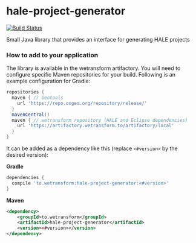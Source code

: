 # hale-project-generator

[![Build Status](https://travis-ci.org/halestudio/hale-project-generator.svg?branch=master)](https://travis-ci.org/halestudio/hale-project-generator)

Small Java library that provides an interface for generating HALE projects

### How to add to your application

The library is available in the wetransform artifactory.
You will need to configure specific Maven repositories for your build.
Following is an example configuration for Gradle:

```groovy
repositories {
  maven { // Geotools
    url 'https://repo.osgeo.org/repository/release/'
  }
  mavenCentral()
  maven { // wetransform repository (HALE and Eclipse dependencies)
    url 'https://artifactory.wetransform.to/artifactory/local'
  }
}
```

It can be added as a dependency like this (replace `<#version>` by the desired version):

**Gradle**

```groovy
dependencies {
  compile 'to.wetransform:hale-project-generator:<#version>'
}
```

**Maven**

```xml
<dependency>
    <groupId>to.wetransform</groupId>
    <artifactId>hale-project-generator</artifactId>
    <version><#version></version>
</dependency>
```
